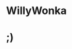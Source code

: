 # WillyWonka
# ;)
<!DOCTYPE html>

<html lang="en">
<head>
  <meta charset="utf-8">
  <link rel="stylesheet" href="css/stylesheet.css>
</head>
<body>
</body>
</html>
